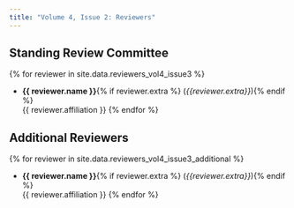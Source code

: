 ```yaml
---
title: "Volume 4, Issue 2: Reviewers"
---
```


## Standing Review Committee

{% for reviewer in site.data.reviewers_vol4_issue3 %}
* **{{ reviewer.name }}**{% if reviewer.extra %} (_{{reviewer.extra}}_){% endif %}  
       {{ reviewer.affiliation }}
{% endfor %}

## Additional Reviewers

{% for reviewer in site.data.reviewers_vol4_issue3_additional %}
* **{{ reviewer.name }}**{% if reviewer.extra %} (_{{reviewer.extra}}_){% endif %}  
       {{ reviewer.affiliation }}
{% endfor %}

